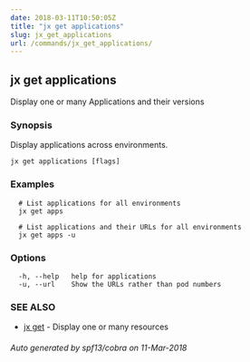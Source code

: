 ```yaml
---
date: 2018-03-11T10:50:05Z
title: "jx get applications"
slug: jx_get_applications
url: /commands/jx_get_applications/
---
```

## jx get applications

Display one or many Applications and their versions

### Synopsis

Display applications across environments.

```
jx get applications [flags]
```

### Examples

```
  # List applications for all environments
  jx get apps
  
  # List applications and their URLs for all environments
  jx get apps -u
```

### Options

```
  -h, --help   help for applications
  -u, --url    Show the URLs rather than pod numbers
```

### SEE ALSO

* [jx get](/commands/jx_get/)	 - Display one or many resources

###### Auto generated by spf13/cobra on 11-Mar-2018
